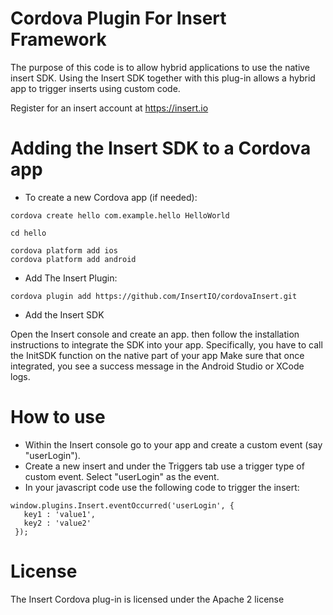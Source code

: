 # Cordova Plugin For Insert Framework


The purpose of this code is to allow hybrid applications to use the native insert SDK. Using the Insert SDK together with this plug-in allows a hybrid app to trigger inserts using custom code.

Register for an insert account at https://insert.io


Adding the Insert SDK to a Cordova app
======================================
* To create a new Cordova app (if needed):

```
cordova create hello com.example.hello HelloWorld

cd hello

cordova platform add ios
cordova platform add android
```
* Add The Insert Plugin:

```
cordova plugin add https://github.com/InsertIO/cordovaInsert.git
```

* Add the Insert SDK

Open the Insert console and create an app.  then follow the installation instructions to integrate the SDK into your app. Specifically, you have to call the InitSDK function on the native part of your app
Make sure that once integrated, you see a success message in the Android Studio or XCode logs.


How to use
==========
- Within the Insert console go to your app and create a custom event (say "userLogin"). 
- Create a new insert and under the Triggers tab use a trigger type of custom event. Select "userLogin" as the event.
- In your javascript code use the following code to trigger the insert:


```
window.plugins.Insert.eventOccurred('userLogin', {
   key1 : 'value1',
   key2 : 'value2'
 });

```

License
=======
The Insert Cordova plug-in is licensed under the Apache 2 license

